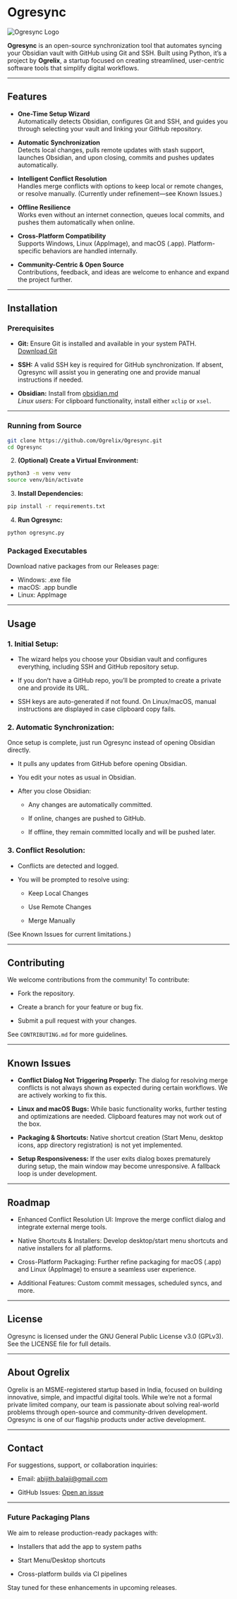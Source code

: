 # Ogresync

![Ogresync Logo](logo.ico)

**Ogresync** is an open-source synchronization tool that automates syncing your Obsidian vault with GitHub using Git and SSH. Built using Python, it’s a project by **Ogrelix**, a startup focused on creating streamlined, user-centric software tools that simplify digital workflows.

---

## Features

- **One-Time Setup Wizard**  
  Automatically detects Obsidian, configures Git and SSH, and guides you through selecting your vault and linking your GitHub repository.

- **Automatic Synchronization**  
  Detects local changes, pulls remote updates with stash support, launches Obsidian, and upon closing, commits and pushes updates automatically.

- **Intelligent Conflict Resolution**  
  Handles merge conflicts with options to keep local or remote changes, or resolve manually. (Currently under refinement—see Known Issues.)

- **Offline Resilience**  
  Works even without an internet connection, queues local commits, and pushes them automatically when online.

- **Cross-Platform Compatibility**  
  Supports Windows, Linux (AppImage), and macOS (.app). Platform-specific behaviors are handled internally.

- **Community-Centric & Open Source**  
  Contributions, feedback, and ideas are welcome to enhance and expand the project further.

---

## Installation

### Prerequisites

- **Git:** Ensure Git is installed and available in your system PATH.  
  [Download Git](https://git-scm.com/)

- **SSH:** A valid SSH key is required for GitHub synchronization. If absent, Ogresync will assist you in generating one and provide manual instructions if needed.

- **Obsidian:** Install from [obsidian.md](https://obsidian.md/)  
  *Linux users:* For clipboard functionality, install either `xclip` or `xsel`.

---

### Running from Source

```bash
git clone https://github.com/Ogrelix/Ogresync.git
cd Ogresync
   ```
2. **(Optional) Create a Virtual Environment:**

  ```bash
  python3 -m venv venv
  source venv/bin/activate
  ```

3. **Install Dependencies:**
  ```bash
  pip install -r requirements.txt
  ```

4. **Run Ogresync:**
  ```bash
  python ogresync.py
  ```

### Packaged Executables
Download native packages from our Releases page:

- Windows: .exe file
- macOS: .app bundle
- Linux: AppImage
  
---

## Usage
### 1. Initial Setup:
- The wizard helps you choose your Obsidian vault and configures everything, including SSH and GitHub repository setup.

- If you don’t have a GitHub repo, you’ll be prompted to create a private one and provide its URL.

- SSH keys are auto-generated if not found. On Linux/macOS, manual instructions are displayed in case clipboard copy fails.

### 2. Automatic Synchronization:

Once setup is complete, just run Ogresync instead of opening Obsidian directly.

- It pulls any updates from GitHub before opening Obsidian.

- You edit your notes as usual in Obsidian.

- After you close Obsidian:

  - Any changes are automatically committed.

  - If online, changes are pushed to GitHub.

  - If offline, they remain committed locally and will be pushed later.

### 3. Conflict Resolution:

- Conflicts are detected and logged.

- You will be prompted to resolve using:

  - Keep Local Changes

  - Use Remote Changes

  - Merge Manually

(See Known Issues for current limitations.)

---

## Contributing
We welcome contributions from the community! To contribute:

- Fork the repository.

- Create a branch for your feature or bug fix.

- Submit a pull request with your changes.

See `CONTRIBUTING.md` for more guidelines.

---

## Known Issues
- **Conflict Dialog Not Triggering Properly:**
The dialog for resolving merge conflicts is not always shown as expected during certain workflows. We are actively working to fix this.

- **Linux and macOS Bugs:**
While basic functionality works, further testing and optimizations are needed. Clipboard features may not work out of the box.

- **Packaging & Shortcuts:**
Native shortcut creation (Start Menu, desktop icons, app directory registration) is not yet implemented.

- **Setup Responsiveness:**
If the user exits dialog boxes prematurely during setup, the main window may become unresponsive. A fallback loop is under development.

---

## Roadmap
- Enhanced Conflict Resolution UI:
  Improve the merge conflict dialog and integrate external merge tools.

- Native Shortcuts & Installers:
  Develop desktop/start menu shortcuts and native installers for all platforms.

- Cross-Platform Packaging:
  Further refine packaging for macOS (.app) and Linux (AppImage) to ensure a seamless user experience.

- Additional Features:
  Custom commit messages, scheduled syncs, and more.

---

## License
Ogresync is licensed under the GNU General Public License v3.0 (GPLv3). 
See the LICENSE file for full details.

---

## About Ogrelix
Ogrelix is an MSME-registered startup based in India, focused on building innovative, simple, and impactful digital tools. While we’re not a formal private limited company, our team is passionate about solving real-world problems through open-source and community-driven development. Ogresync is one of our flagship products under active development.

---

Contact
-------

For suggestions, support, or collaboration inquiries:

-   Email: abijith.balaji@gmail.com

-   GitHub Issues: [Open an issue](https://github.com/Ogrelix/Ogresync/issues)

---

### Future Packaging Plans

We aim to release production-ready packages with:

- Installers that add the app to system paths

- Start Menu/Desktop shortcuts

- Cross-platform builds via CI pipelines

Stay tuned for these enhancements in upcoming releases.
